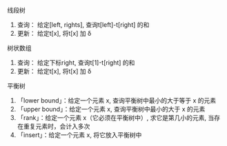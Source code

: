 线段树
1. 查询： 给定[left, rights], 查询t[left]-t[right] 的和
2. 更新： 给定t[x], 将t[x] 加 δ

树状数组
1. 查询： 给定下标right, 查询t[1]-t[right] 的和
2. 更新： 给定t[x], 将t[x] 加 δ

平衡树
1. 「lower bound」：给定一个元素 x, 查询平衡树中最小的大于等于 x 的元素
2. 「upper bound」：给定一个元素 x, 查询平衡树中最小的大于 x 的元素
3. 「rank」：给定一个元素 x（它必须在平衡树中）, 求它是第几小的元素, 当存在重复元素时，会计入多次
4. 「insert」：给定一个元素 x, 将它放入平衡树中
